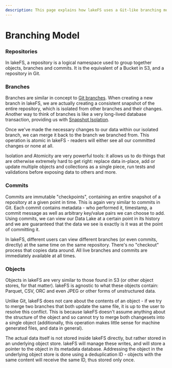 ```yaml
---
description: This page explains how lakeFS uses a Git-like branching model at its core.
---
```


# Branching Model

### Repositories

In lakeFS, a repository is a logical namespace used to group together objects, branches and commits. It is the equivalent of a Bucket in S3, and a repository in Git.

### Branches

Branches are similar in concept to [Git branches](https://git-scm.com/book/en/v2/Git-Branching-Basic-Branching-and-Merging).
When creating a new branch in lakeFS, we are actually creating a consistent snapshot of the entire repository, which is isolated from other branches and their changes.
Another way to think of branches is like a very long-lived database transaction, providing us with [Snapshot Isolation](https://en.wikipedia.org/wiki/Snapshot_isolation).

Once we've made the necessary changes to our data within our isolated branch, we can merge it back to the branch we branched from.
This operation is atomic in lakeFS - readers will either see all our committed changes or none at all.

Isolation and Atomicity are very powerful tools: it allows us to do things that are otherwise extremely hard to get right: replace data in-place,
add or update multiple objects and collections as a single piece, run tests and validations before exposing data to others and more.

### Commits

Commits are immutable "checkpoints", containing an entire snapshot of a repository at a given point in time.
This is again very similar to commits in Git. Each commit contains metadata - who performed it, timestamp, a commit message as well as arbitrary key/value pairs we can choose to add.
Using commits, we can view our Data Lake at a certain point in its history and we are guaranteed that the data we see is exactly is it was at the point of committing it.

In lakeFS, different users can view different branches (or even commits, directly) at the same time on the same repository. There's no "checkout" process that copies data around. All live branches and commits are immediately available at all times.

### Objects

Objects in lakeFS are very similar to those found in S3 (or other object stores, for that matter). lakeFS is agnostic to what these objects contain: Parquet, CSV, ORC and even JPEG or other forms of unstructured data.

Unlike Git, lakeFS does not care about the contents of an object - if we try to merge two branches that both update the same file, it is up to the user to resolve this conflict.
This is because lakeFS doesn't assume anything about the structure of the object and so cannot try to merge both changesets into a single object (additionally, this operation makes little sense for machine generated files, and data in general).

The actual data itself is not stored inside lakeFS directly, but rather stored in an underlying object store. lakeFS will manage these writes, and will store a pointer to the object in its metadata database.
Addressing the object in the underlying object store is done using a deduplication ID - objects with the same content will receive the same ID, thus stored only once.
